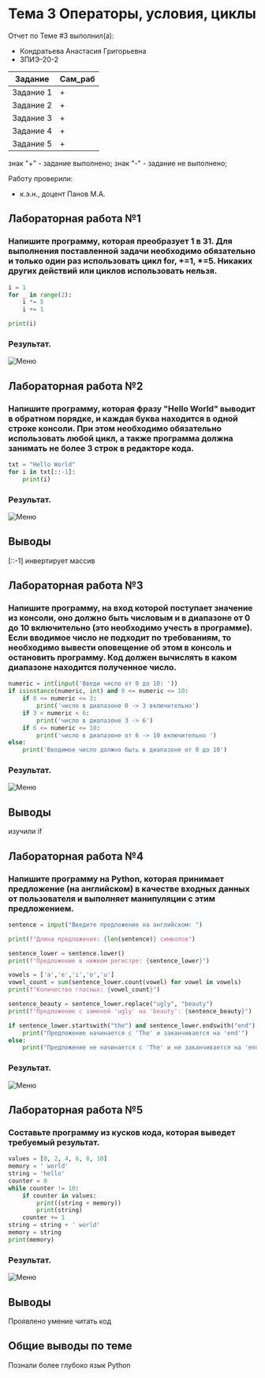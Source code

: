 
# Тема 3 Операторы, условия, циклы
Отчет по Теме #3 выполнил(а):
- Кондратьева Анастасия Григорьевна
- ЗПИЭ-20-2

 Задание | Сам_раб |
| ------ | ------ |
| Задание 1 | + |
| Задание 2 | + |
| Задание 3 | + |
| Задание 4 | + |
| Задание 5 | + |

знак "+" - задание выполнено; знак "-" - задание не выполнено;

Работу проверили:
- к.э.н., доцент Панов М.А.

## Лабораторная работа №1
### Напишите программу, которая преобразует 1 в 31. Для выполнения поставленной задачи необходимо обязательно и только один раз использовать цикл for, +=1, *=5. Никаких других действий или циклов использовать нельзя.
```python
i = 1
for _ in range(2):
    i *= 5
    i += 1

print(i)
```
### Результат.
![Меню](screenshots/3_1.png)


## Лабораторная работа №2
### Напишите программу, которая фразу "Hello World" выводит в обратном порядке, и каждая буква находится в одной строке консоли. При этом необходимо обязательно использовать любой цикл, а также программа должна занимать не более 3 строк в редакторе кода.
```python
txt = "Hello World"
for i in txt[::-1]:
    print(i)
```
### Результат.
![Меню](screenshots/3_2.png)
## Выводы
[::-1] инвертирует массив
      

## Лабораторная работа №3
### Напишите программу, на вход которой поступает значение из консоли, оно должно быть числовым и в диапазоне от 0 до 10 включительно (это необходимо учесть в программе). Если вводимое число не подходит по требованиям, то необходимо вывести оповещение об этом в консоль и остановить программу. Код должен вычислять в каком диапазоне находится полученное число.
```python
numeric = int(input('Введи число от 0 до 10: '))
if isinstance(numeric, int) and 0 <= numeric <= 10:
    if 0 <= numeric <= 3:
        print('число в диапазоне 0 -> 3 включительно')
    if 3 < numeric < 6:
        print('число в диапазоне 3 -> 6')
    if 6 <= numeric <= 10:
        print('число в диапазоне от 6 -> 10 включительно ')
else:
    print('Вводимое число должно быть в диапазоне от 0 до 10') 
```
### Результат.
![Меню](screenshots/3_3.png)
## Выводы
изучили if      

## Лабораторная работа №4
### Напишите программу на Python, которая принимает предложение (на английском) в качестве входных данных от пользователя и выполняет манипуляции с этим предложением.
```python
sentence = input("Введите предложение на английском: ")

print(f"Длина предложения: {len(sentence)} символов")

sentence_lower = sentence.lower()
print(f"Предложение в нижнем регистре: {sentence_lower}")

vowels = ['a','e','i','o','u']
vowel_count = sum(sentence_lower.count(vowel) for vowel in vowels)
print(f"Количество гласных: {vowel_count}")

sentence_beauty = sentence_lower.replace("ugly", "beauty")
print(f"Предложение с заменой 'ugly' на 'beauty': {sentence_beauty}")

if sentence_lower.startswith("the") and sentence_lower.endswith("end"):
    print("Предложение начинается с 'The' и заканчивается на 'end'")
else:
    print("Предложение не начинается с 'The' и не заканчивается на 'end'")


```
### Результат.
![Меню](screenshots/3_4.png) 


## Лабораторная работа №5
### Составьте программу из кусков кода, которая выведет требуемый результат.
```python
values = [0, 2, 4, 6, 8, 10]
memory = ' world'
string = 'hello'
counter = 0
while counter != 10:
    if counter in values:
        print((string + memory))
        print(string)
    counter += 1
string = string + ' world'
memory = string
print(memory)
```
### Результат.
![Меню](screenshots/3_5.png)
## Выводы
Проявлено умение читать код

## Общие выводы по теме
Познали более глубоко язык Python
      